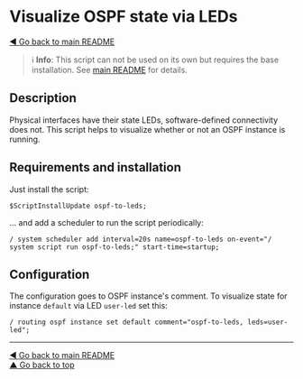 Visualize OSPF state via LEDs
=============================

[◀ Go back to main README](../README.md)

> ℹ️ **Info**: This script can not be used on its own but requires the base
> installation. See [main README](../README.md) for details.

Description
-----------

Physical interfaces have their state LEDs, software-defined connectivity
does not. This script helps to visualize whether or not an OSPF instance
is running.

Requirements and installation
-----------------------------

Just install the script:

    $ScriptInstallUpdate ospf-to-leds;

... and add a scheduler to run the script periodically:

    / system scheduler add interval=20s name=ospf-to-leds on-event="/ system script run ospf-to-leds;" start-time=startup;

Configuration
-------------

The configuration goes to OSPF instance's comment. To visualize state for
instance `default` via LED `user-led` set this:

    / routing ospf instance set default comment="ospf-to-leds, leds=user-led";

---
[◀ Go back to main README](../README.md)  
[▲ Go back to top](#top)

